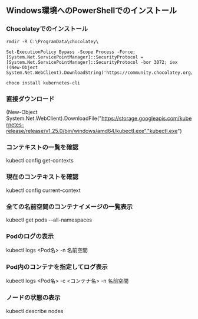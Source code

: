 ## Windows環境へのPowerShellでのインストール

### Chocolateyでのインストール
```
rmdir -R C:\ProgramData\chocolatey\

Set-ExecutionPolicy Bypass -Scope Process -Force; [System.Net.ServicePointManager]::SecurityProtocol = [System.Net.ServicePointManager]::SecurityProtocol -bor 3072; iex ((New-Object System.Net.WebClient).DownloadString('https://community.chocolatey.org/install.ps1'))

choco install kubernetes-cli
```

### 直接ダウンロード

(New-Object System.Net.WebClient).DownloadFile("https://storage.googleapis.com/kubernetes-release/release/v1.25.0/bin/windows/amd64/kubectl.exe","kubectl.exe")

### コンテキストの一覧を確認

kubectl config get-contexts

### 現在のコンテキストを確認

kubectl config current-context

### 全ての名前空間のコンテナイメージの一覧表示

kubectl get pods --all-namespaces

### Podのログの表示

kubectl logs <Pod名> -n 名前空間

### Pod内のコンテナを指定してログ表示

kubectl logs <Pod名> -c <コンテナ名> -n 名前空間

### ノードの状態の表示

kubectl describe nodes